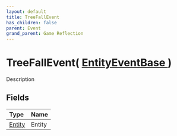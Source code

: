 ```yaml
---
layout: default
title: TreeFallEvent
has_children: false
parent: Event
grand_parent: Game Reflection
---
```

# TreeFallEvent( [ EntityEventBase ](/riftbreaker-wiki/docs/game-reflection/events/entity_event_base/) )
Description 

## Fields

| Type | Name |
|:----------|:--------------|
| [Entity](/riftbreaker-wiki/docs/game-reflection/classes/entity/) | Entity |

